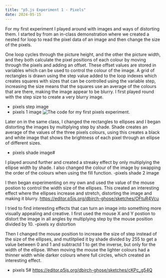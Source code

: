 ```yaml
---
title: "p5.js Experiment 1 - Pixels"
date: 2024-05-15
---
```


For my first experiment I played around with images and ways of distorting them.
I started by from an in-class demonstration where we created a nested for loop to read the pixel data of an image and then change the size of the pixels.

One loop cycles through the picture height, and the other the picture width, and they both calculate the pixel positions of each colour by moving through the pixels and adding an offset. These offset values are stored in variables which can be used to control the colour of the image. A grid of rectangles is drawn using the step value added to the loop indexes which creates squares with sizes that can be controlled using the variable step, increasing the size means that the squares use an average of the colours that are there, making the image appear to be blurry. I first played round with the step size to create a very blurry image.

- pixels step image
- pixels 1 image
![The code for my first pixels experiment.](/Coding-Blog/images/pixels-1.png) 

Later on in the same class, I changed the rectangles to ellipses and I began distorting the images by multiplying step by shade. Shade creates an average of the values of the three pixels colours, using this creates a black and white image that shows the brightness of each pixel through an ellipse of different sizes.
- pixels shade image#
  
I played around further and created a streaky effect by only multiplying the ellipse width by shade. I also changed the colour of the image by swapping the order of the colours when using the fill function.
-pixels shade 2 image

I then began experimenting on my own and used the value of the mouse postion to control the width size of the ellipses. This created an interesting effect where the ellipses increase and stretch, distorting the image and making it blurry.
https://editor.p5js.org/dbirch-ghose/sketches/OFtuR4Vcu

I tried to find interesting effects that can turn an image into something more visually appealing and creative. I first used the mouse X and Y postion to distort the image in all angles by multiplying step by the mouse position divided by 10.
-pixels xy distortion


Then I changed the mouse position to increase the size of step instead of the size of the ellipses, and mutlitplied it by shade divided by 255 to get a value between 0 and 1 and subtractd 1 to get the inverse, but only for the width of the ellipse. When moving the mouse the lighter colours had a thinner width while darker colours where full circles, which created an interesting effect.
- pixels 5#
https://editor.p5js.org/dbirch-ghose/sketches/cKPc_g54Q
